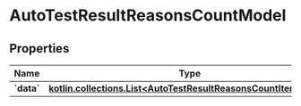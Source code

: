 
# AutoTestResultReasonsCountModel

## Properties
| Name | Type | Description | Notes |
| ------------ | ------------- | ------------- | ------------- |
| **&#x60;data&#x60;** | [**kotlin.collections.List&lt;AutoTestResultReasonsCountItemModel&gt;**](AutoTestResultReasonsCountItemModel.md) |  |  |



